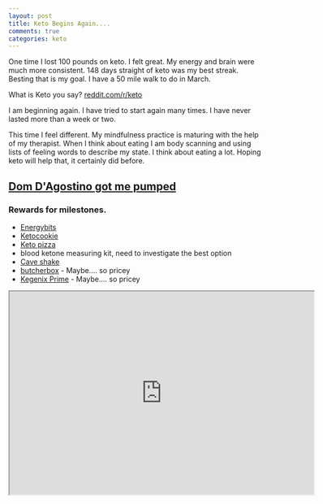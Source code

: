 ```yaml
---
layout: post
title: Keto Begins Again....
comments: true
categories: keto
---
```

One time I lost 100 pounds on keto.  I felt great.  My energy and brain were much more consistent. 148 days straight of keto was my best streak.  Besting that is my goal.  I have a 50 mile walk to do in March. 

What is Keto you say? [reddit.com/r/keto](https://www.reddit.com/r/keto/wiki/keto_in_a_nutshell)

I am beginning again.  I have tried to start again many times.  I have never lasted more than a week or two.

This time I feel different.  My mindfulness practice is maturing with the help of my therapist.  When I think about eating I am body scanning and using lists of feeling words to describe my state.  I think about eating a lot.  Hoping keto will help that, it certainly did before.

## [Dom D'Agostino got me pumped](https://youtu.be/keSoSyu9m7c)
### Rewards for milestones.
- [Energybits](https://www.energybits.com/)
- [Ketocookie](https://ketokookie.com/)
- [Keto pizza](https://realgoodfoods.com/?ref=272)
- blood ketone measuring kit, need to investigate the best option
- [Cave shake](https://caveshake.myshopify.com/)
- [butcherbox](https://butcherbox.com) - Maybe.... so pricey
- [Kegenix Prime](https://kegenix.com) - Maybe.... so pricey


<iframe src="https://docs.google.com/spreadsheets/d/e/2PACX-1vRre-wIUs6Q3UMpitRzDpAykIVL4k2VA0Cr-6LYt97f9j-sHnByJW05Ygb7NlyqfKPnfH4cefTfmi3C/pubchart?oid=1940258138&amp;format=interactive"  width="600" height="400"></iframe>